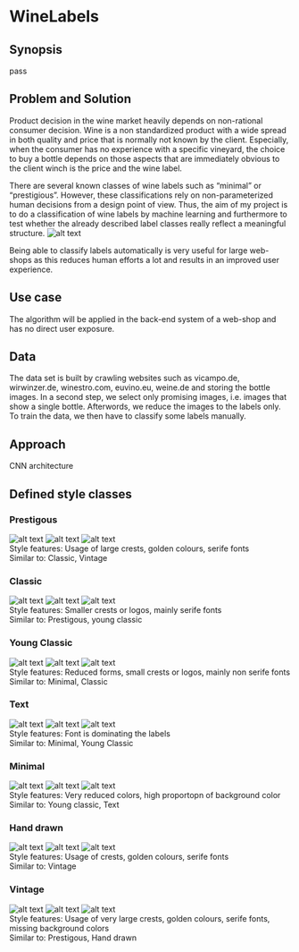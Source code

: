 # WineLabels
## Synopsis
pass

## Problem and Solution
Product decision in the wine market heavily depends on non-rational consumer decision. Wine is a non standardized product with a wide spread in both quality and price that is normally not known by the client. Especially, when the consumer has no experience with a specific vineyard, the choice to buy a bottle depends on those aspects that are immediately obvious to the client winch is the price and the wine label.

There are several known classes of wine labels such as “minimal” or “prestigious”. However, these classifications rely on non-parameterized human decisions from a design point of view. Thus, the aim of my project is to do a classification of wine labels by machine learning and furthermore to test whether the already described  label classes really reflect a meaningful structure.
![alt text](https://raw.githubusercontent.com/toeb83/WineLabels/master/labels.png)

Being able to classify labels automatically is very useful for large web-shops as this reduces human efforts a lot and results in an improved user experience.   

## Use case
The algorithm will be applied in the back-end system of a web-shop and has no direct user exposure.

## Data
The data set is built by crawling websites such as vicampo.de, wirwinzer.de, winestro.com, euvino.eu, weine.de and storing the bottle images.
In a second step, we select only promising images, i.e. images that show a single bottle. Afterwords, we reduce the images to the labels only.
To train the data, we then have to classify some labels manually.


## Approach
CNN architecture


## Defined style classes
### Prestigous
![alt text](https://raw.githubusercontent.com/toeb83/WineLabels/master/md_img/p1.png)
![alt text](https://raw.githubusercontent.com/toeb83/WineLabels/master/md_img/p2.png)
![alt text](https://raw.githubusercontent.com/toeb83/WineLabels/master/md_img/p3.png)
\
Style features: Usage of large crests, golden colours, serife fonts \
Similar to: Classic, Vintage

### Classic
![alt text](https://raw.githubusercontent.com/toeb83/WineLabels/master/md_img/c1.png)
![alt text](https://raw.githubusercontent.com/toeb83/WineLabels/master/md_img/c2.png)
![alt text](https://raw.githubusercontent.com/toeb83/WineLabels/master/md_img/c3.png)
\
Style features: Smaller crests or logos, mainly  serife fonts \
Similar to: Prestigous, young classic

### Young Classic
![alt text](https://raw.githubusercontent.com/toeb83/WineLabels/master/md_img/yc1.png)
![alt text](https://raw.githubusercontent.com/toeb83/WineLabels/master/md_img/yc2.png)
![alt text](https://raw.githubusercontent.com/toeb83/WineLabels/master/md_img/yc3.png)
\
Style features: Reduced forms, small crests or logos, mainly non serife fonts
Similar to: Minimal, Classic

### Text
![alt text](https://raw.githubusercontent.com/toeb83/WineLabels/master/md_img/t1.png)
![alt text](https://raw.githubusercontent.com/toeb83/WineLabels/master/md_img/t2.png)
![alt text](https://raw.githubusercontent.com/toeb83/WineLabels/master/md_img/t3.png)
\
Style features: Font is dominating the labels   \
Similar to: Minimal, Young Classic  

### Minimal
![alt text](https://raw.githubusercontent.com/toeb83/WineLabels/master/md_img/m1.png)
![alt text](https://raw.githubusercontent.com/toeb83/WineLabels/master/md_img/m2.png)
![alt text](https://raw.githubusercontent.com/toeb83/WineLabels/master/md_img/m3.png)
\
Style features: Very reduced colors, high proportopn of background color  \
Similar to: Young classic, Text  
### Hand drawn
![alt text](https://raw.githubusercontent.com/toeb83/WineLabels/master/md_img/h1.png)
![alt text](https://raw.githubusercontent.com/toeb83/WineLabels/master/md_img/h2.png)
![alt text](https://raw.githubusercontent.com/toeb83/WineLabels/master/md_img/h3.png)
\
Style features: Usage of crests, golden colours, serife fonts \
Similar to: Vintage

### Vintage
![alt text](https://raw.githubusercontent.com/toeb83/WineLabels/master/md_img/v1.png)
![alt text](https://raw.githubusercontent.com/toeb83/WineLabels/master/md_img/v2.png)
![alt text](https://raw.githubusercontent.com/toeb83/WineLabels/master/md_img/v3.png)
\
Style features: Usage of very large crests, golden colours, serife fonts, missing background colors \
Similar to: Prestigous, Hand drawn
